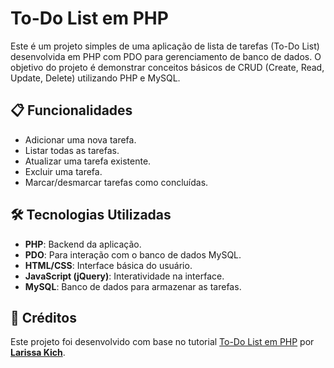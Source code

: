 # To-Do List em PHP

Este é um projeto simples de uma aplicação de lista de tarefas (To-Do List) desenvolvida em PHP com PDO para gerenciamento de banco de dados. O objetivo do projeto é demonstrar conceitos básicos de CRUD (Create, Read, Update, Delete) utilizando PHP e MySQL.

## 📋 Funcionalidades

- Adicionar uma nova tarefa.
- Listar todas as tarefas.
- Atualizar uma tarefa existente.
- Excluir uma tarefa.
- Marcar/desmarcar tarefas como concluídas.

## 🛠 Tecnologias Utilizadas

- **PHP**: Backend da aplicação.
- **PDO**: Para interação com o banco de dados MySQL.
- **HTML/CSS**: Interface básica do usuário.
- **JavaScript (jQuery)**: Interatividade na interface.
- **MySQL**: Banco de dados para armazenar as tarefas.

<h2>🙌 Créditos</h2>
    <p>Este projeto foi desenvolvido com base no tutorial <a href="https://youtu.be/7KWpDC12X7U?si=bdfrqMRFw2ArpRXI">To-Do List em PHP</a> por <strong><a href="https://www.youtube.com/@larissakich">Larissa Kich</a></strong>.</p>
